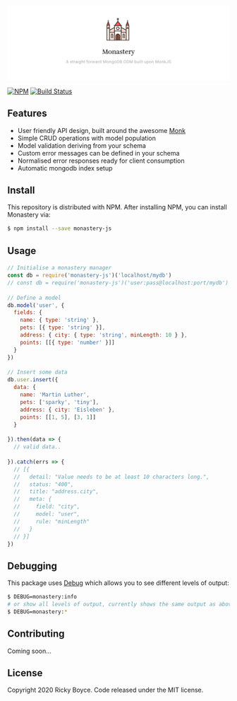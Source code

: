 ![](./assets/imgs/monastery.jpg)

[![NPM](https://img.shields.io/npm/v/monastery-js.svg)](https://www.npmjs.com/package/monastery-js) [![Build Status](https://travis-ci.org/boycce/monastery.svg?branch=master)](https://travis-ci.org/boycce/monastery)

## Features

* User friendly API design, built around the awesome [Monk](https://automattic.github.io/monk/)
* Simple CRUD operations with model population
* Model validation deriving from your schema
* Custom error messages can be defined in your schema
* Normalised error responses ready for client consumption
* Automatic mongodb index setup

## Install

This repository is distributed with NPM. After installing NPM, you can install Monastery via:

```bash
$ npm install --save monastery-js
```

## Usage

```javascript
// Initialise a monastery manager
const db = require('monastery-js')('localhost/mydb')
// const db = require('monastery-js')('user:pass@localhost:port/mydb')

// Define a model
db.model('user', {
  fields: {
    name: { type: 'string' },
    pets: [{ type: 'string' }],
    address: { city: { type: 'string', minLength: 10 } },
    points: [[{ type: 'number' }]]
  }
})

// Insert some data
db.user.insert({
  data: {
    name: 'Martin Luther',
    pets: ['sparky', 'tiny'],
    address: { city: 'Eisleben' },
    points: [[1, 5], [3, 1]]
  }

}).then(data => {
  // valid data..

}).catch(errs => {
  // [{
  //   detail: "Value needs to be at least 10 characters long.",
  //   status: "400",
  //   title: "address.city",
  //   meta: {
  //     field: "city",
  //     model: "user",
  //     rule: "minLength"
  //   }
  // }]
})
```
## Debugging

This package uses [Debug](https://github.com/visionmedia/debug) which allows you to see different levels of output:

```bash
$ DEBUG=monastery:info
# or show all levels of output, currently shows the same output as above
$ DEBUG=monastery:*
```

## Contributing

Coming soon...

## License

Copyright 2020 Ricky Boyce. Code released under the MIT license.
